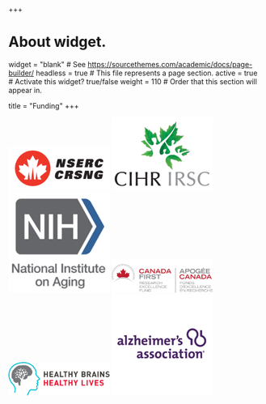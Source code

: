 +++
# About widget.
widget = "blank"  # See https://sourcethemes.com/academic/docs/page-builder/
headless = true  # This file represents a page section.
active = true  # Activate this widget? true/false
weight = 110  # Order that this section will appear in.

title = "Funding"
+++

<img src="nserc.png" width="200" /> <img src="cihr.png" width="200" /> <img src="nia.jpg" width="200" /> 
<img src="cfref.png" width="200" /> <img src="hbhl.png" width="200" /> <img src="alz.png" width="200" />
